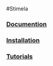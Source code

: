 #Stimela

### [Documention](https://github.com/SpheMakh/Stimela/wiki)  
### [Installation](https://github.com/SpheMakh/Stimela/wiki/Installation)
### [Tutorials](https://github.com/SpheMakh/Stimela/wiki/Examples)  
